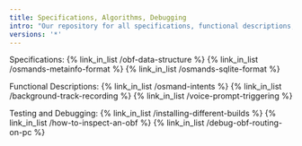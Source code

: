 ```yaml
---
title: Specifications, Algorithms, Debugging
intro: "Our repository for all specifications, functional descriptions, and test procedures,, for all core functionality like routing, rendering, search, voice navigation etc."
versions: '*'
---
```


Specifications:
{% link_in_list /obf-data-structure %}
{% link_in_list /osmands-metainfo-format %}
{% link_in_list /osmands-sqlite-format %}

Functional Descriptions:
{% link_in_list /osmand-intents %}
{% link_in_list /background-track-recording %}
{% link_in_list /voice-prompt-triggering %}

Testing and Debugging:
{% link_in_list /installing-different-builds %}
{% link_in_list /how-to-inspect-an-obf %}
{% link_in_list /debug-obf-routing-on-pc %}
